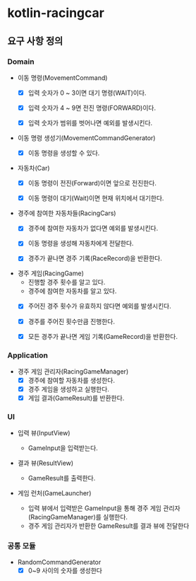 # kotlin-racingcar

## 요구 사항 정의
### Domain
- 이동 명령(MovementCommand)
  - [x] 입력 숫자가 0 ~ 3이면 대기 명령(WAIT)이다.
  - [x] 입력 숫자가 4 ~ 9면 전진 명령(FORWARD)이다.
  - [x] 입력 숫자가 범위를 벗어나면 예외를 발생시킨다.


- 이동 명령 생성기(MovementCommandGenerator)
  - [x] 이동 명령을 생성할 수 있다.


- 자동차(Car)
  - [x] 이동 명령이 전진(Forward)이면 앞으로 전진한다.
  - [x] 이동 명령이 대기(Wait)이면 현재 위치에서 대기한다.


- 경주에 참여한 자동차들(RacingCars)
  - [x] 경주에 참여한 자동차가 없다면 예외를 발생시킨다.
  - [x] 이동 명령을 생성해 자동차에게 전달한다.
  - [x] 경주가 끝나면 경주 기록(RaceRecord)을 반환한다.


- 경주 게임(RacingGame)
  - 진행할 경주 횟수를 알고 있다.
  - 경주에 참여한 자동차를 알고 있다.
  - [x] 주어진 경주 횟수가 유효하지 않다면 예외를 발생시킨다.
  - [x] 경주를 주어진 횟수만큼 진행한다.
  - [x] 모든 경주가 끝나면 게임 기록(GameRecord)을 반환한다.
  

### Application
- 경주 게임 관리자(RacingGameManager)
  - [x] 경주에 참여할 자동차를 생성한다.
  - [x] 경주 게임을 생성하고 실행한다.
  - [x] 게임 결과(GameResult)를 반환한다.

### UI
- 입력 뷰(InputView)
    - GameInput을 입력받는다.


- 결과 뷰(ResultView)
    - GameResult를 출력한다.


- 게임 런처(GameLauncher)
  - 입력 뷰에서 입력받은 GameInput을 통해 경주 게임 관리자(RacingGameManager)를 실행한다.
  - 경주 게임 관리자가 반환한 GameResult를 결과 뷰에 전달한다
  

### 공통 모듈
- RandomCommandGenerator
  - [x] 0~9 사이의 숫자를 생성한다
